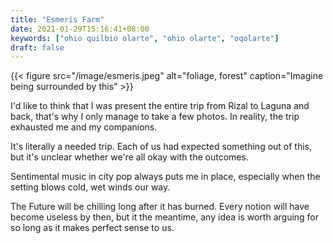 ```yaml
---
title: "Esmeris Farm"
date: 2021-01-29T15:16:41+08:00
keywords: ["ohio quilbio olarte", "ohio olarte", "oqolarte"]
draft: false
---
```


{{< figure src="/image/esmeris.jpeg" alt="foliage, forest" caption="Imagine being surrounded by this" >}}

I'd like to think that I was present the entire trip from Rizal to Laguna and back, that's why I only manage to take a few photos.
In reality, the trip exhausted me and my companions.

It's literally a needed trip.
Each of us had expected something out of this, but it's unclear whether we're all okay with the outcomes.

Sentimental music in city pop always puts me in place, especially when the setting blows cold, wet winds our way.

The Future will be chilling long after it has burned.
Every notion will have become useless by then, but it the meantime, any idea is worth arguing for so long as it makes perfect sense to us.
